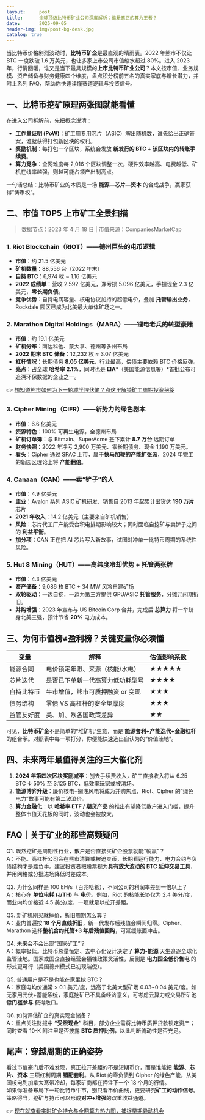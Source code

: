 ```yaml
---
layout:     post
title:      全球顶级比特币矿业公司深度解析：谁是真正的算力王者？
date:       2025-09-05
header-img: img/post-bg-desk.jpg
catalog: true
---
```


当比特币价格剧烈波动时，**比特币矿企**是最直观的晴雨表。2022 年熊市不仅让 BTC 一度跌破 1.6 万美元，也让多家上市公司市值缩水超过 80%。进入 2023 年，行情回暖，谁又是当下最具规模的**上市比特币矿业公司**？本文按市值、业务规模、资产储备与财务健康四个维度，盘点积分榜前五名的真实家底与增长潜力，并附上系列 FAQ，帮助你快速读懂赛道逻辑与投资信号。

## 一、比特币挖矿原理两张图就能看懂

在进入公司拆解前，先把概念说清：  
- **工作量证明 (PoW)**：矿工用专用芯片（ASIC）解出随机数，谁先给出正确答案，谁就获得打包新区块的权利。  
- **奖励机制**：每打包一个区块，系统会发放 **新发行的 BTC + 该区块内的转账手续费**。  
- **算力竞争**：全网难度每 2,016 个区块调整一次，硬件效率越高、电费越低、矿机在线率越强，则越可能占领产出制高点。

一句话总结：比特币矿业的本质是一场 **能源—芯片—资本** 的合成战争，赢家获得“铸币权”。

## 二、市值 TOP5 上市矿工全景扫描

> 数据节点：2023 年 4 月 18 日 | 市值来源：CompaniesMarketCap  

### 1. Riot Blockchain（RIOT）——德州巨头的屯币逻辑  
- **市值**：约 21.5 亿美元  
- **矿机数量**：88,556 台（2022 年末）  
- **自持 BTC**：6,974 枚 ≈ 1.16 亿美元  
- **2022 成绩单**：营收 2.592 亿美元，净亏损 5.096 亿美元，手握现金 2.3 亿美元，**零长期负债**。  
- **竞争优势**：自持电网容量、核电协议加持的超低电价，叠加 **托管输出业务**，Rockdale 园区已成为北美最大单体矿场之一。

### 2. Marathon Digital Holdings（MARA）——锂电老兵的转型豪赌  
- **市值**：约 19.1 亿美元  
- **矿机分布**：南达科他、蒙大拿、德州等多州布局  
- **2022 期末 BTC 储备**：12,232 枚 ≈ 3.07 亿美元  
- **杠杆情况**：长期债务 **8.05 亿美元**，行业最高，偿债主要依赖 BTC 价格反弹。  
- **亮点**：占全球 **哈希率 2.1%**，同时也是 **EIA***（美国能源信息署）*首批公布可追溯环保数据的企业之一。

👉 [想知道熊市如何为下一轮减半埋伏笔？点这里解锁矿工周期投资秘笈](https://okxdog.com/)

### 3. Cipher Mining（CIFR）——新势力的绿色剧本  
- **市值**：6.6 亿美元  
- **资源特色**：100% 可再生电源，全德州布局  
- **矿机订单簿**：与 Bitmain、SuperAcme 签下累计 **8.7 万台** 远期订单  
- **财务快照**：2022 年净亏 2,900 万美元、零长期债务、现金 1,190 万美元。  
- **看头**：Cipher 通过 SPAC 上市，属于**快马加鞭的产能扩张派**，2024 年完工的新园区理论上将 **产能翻倍**。

### 4. Canaan（CAN）——卖“铲子”的人  
- **市值**：4.9 亿美元  
- **主业**：Avalon 系列 ASIC 矿机研发、销售自 2013 年起累计出货达 **190 万片**芯片  
- **2021 年收入**：14.2 亿美元（主要来自矿机销售）  
- **风险**：芯片代工厂产能受台积电排期影响较大；同时面临自挖矿与卖铲子之间的 **利益平衡**。  
- **加分项**：CAN 正在把 AI 芯片写入新故事，试图对冲单一比特币周期的系统性风险。

### 5. Hut 8 Mining（HUT）——高纬度冷却优势 + 托管两张牌  
- **市值**：4.3 亿美元  
- **资产储备**：9,086 枚 BTC + 34 MW 风冷自建矿场  
- **双轮驱动**：一边自挖，一边为第三方提供 GPU/ASIC **托管服务**，分摊冗闲期折旧。  
- **并购增强**：2023 年宣布与 US Bitcoin Corp 合并，完成后 **总算力** 将一举跻身北美三强，预计节省 **20%** 电力成本。

## 三、为何市值榜≠盈利榜？关键变量你必须懂

| 变量 | 解释 | 估值影响系数 |
| --- | --- | --- |
| 能源合同 | 电价锁定年限、来源（核能/水电） | ★★★★★ |
| 芯片迭代 | 是否已下单新一代高算力低功耗型号 | ★★★★ |
| 自持比特币 | 牛市增值，熊市可质押融资 or 变现 | ★★★ |
| 债务结构 | 零债 VS 高杠杆的安全垫厚度 | ★★★ |
| 监管友好度 | 美、加、欧各国政策差异 | ★★ |

可见，**比特币矿企**不是简单的“堆矿机”生意，而是 **能源套利+产能迭代+金融杠杆** 的组合拳。对照表中每一项打分，你便能快速选出自认为的“价值洼地”。

## 四、未来两年最值得关注的三大催化剂

1. **2024 年第四次区块奖励减半**：刨去手续费收入，矿工直接收入将从 6.25 BTC ↓ 50% 至 3.125 BTC，低效率玩家或被清场。
2. **能源博弈升级**：廉价核电+搁浅风电将成为并购焦点，Riot、Cipher 的“绿色电力”故事可能有第二波溢价。
3. **算力金融化**：以 **哈希率 ETF / 期货产品** 的推出有望降低散户进入门槛，提升整体市值天花板的同时，波动也会被放大。

## FAQ｜关于矿业的那些高频疑问

Q1. 既然挖矿是周期性行业，散户是否直接买矿企股票就能“躺赢”？  
A：不能。高杠杆公司会在熊市清算或被迫卖币，长期看运行能力、电力合约与负债结构才是胜负手。建议投资者把股票视为**具有放大波动的 BTC 延伸交易工具**，并用网格或分批进场降低时差成本。

Q2. 为什么同样是 100 EH/s（百兆哈希），不同公司的利润率差到一倍以上？  
A：核心在 **单位电耗 (J/TH)** 与 **电价**。例如，Riot 的核能长协仅为 2.4 美分/度，而业内均价接近 4.5 美分/度，一项就足以拉开差距。

Q3. 新矿机刚买就掉价，折旧周期怎么算？  
A：业内普遍按 **18 个月直线折旧**，新一代发布后残值会瞬间归零。Cipher、Marathon 选择**整机合约托管+3 年后残值回购**，可延缓账面冲击。

Q4. 未来会不会出现“国家矿工”？  
A：概率极低。比特币总量恒定、去中心化设计决定了 **算力-能源** 天生追逐全球化监管洼地。国家或国企直接经营会牺牲政策灵活性，反倒是 **电力国企低价售电** 的形式更可行（美国德州模式已初现端倪）。

Q5. 普通用户是不是也能在家里挖 BTC？  
A：家庭电均价通常 > 0.1 美元/度，远高于北美大型矿场 0.03~0.04 美元/度。如无家用光伏+蓄能系统，家庭挖矿已不具备经济意义，可考虑云算力或交易所矿池 **低门槛参与** 获得敞口。

Q6. 如何评估矿企的真实现金储备？  
A：重点关注财报中 **“受限现金”** 科目，部分企业需将比特币质押贷款锁定资产；同时查看 10-K 附注里是否披露 **BTC 质押比例**，以此判断流动性是否充足。

## 尾声：穿越周期的正确姿势

看过市值豪门后不难发现，真正拉开差距的不是短期币价，而是谁能把 **能源、芯片、资本** 三项红利周期 **错配套利**。从 Riot 的零负债到 Cipher 的绿色产能，从美国核电到加拿大寒带冷却，每家矿商都在押注下一个 18 个月的行情。  
如果你准备布局下一轮比特币牛市，别只看币价曲线，更要研究**矿工的动作信号**。策略得当，挖矿与持币可以形成**对冲+增强**的双重收益通道。

👉 [现在就查看实时矿企持仓与全网算力热力图，捕捉早期异动机会](https://okxdog.com/)